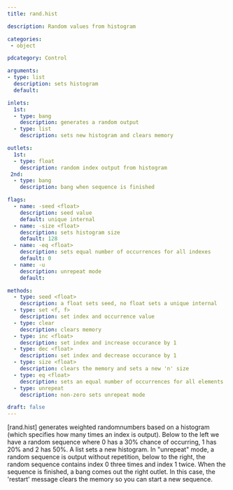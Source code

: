 ```yaml
---
title: rand.hist

description: Random values from histogram

categories:
 - object

pdcategory: Control

arguments:
- type: list
  description: sets histogram
  default: 

inlets:
  1st:
  - type: bang
    description: generates a random output
  - type: list
    description: sets new histogram and clears memory

outlets:
  1st:
  - type: float
    description: random index output from histogram
 2nd:
  - type: bang
    description: bang when sequence is finished

flags:
  - name: -seed <float> 
    description: seed value
    default: unique internal
  - name: -size <float>
    description: sets histogram size
    default: 128
  - name: -eq <float>
    description: sets equal number of occurrences for all indexes
    default: 0
  - name: -u
    description: unrepeat mode
    default:

methods:
  - type: seed <float>
    description: a float sets seed, no float sets a unique internal
  - type: set <f, f> 
    description: set index and occurrence value
  - type: clear
    description: clears memory
  - type: inc <float>
    description: set index and increase occurance by 1
  - type: dec <float>
    description: set index and decrease occurance by 1
  - type: size <float>
    description: clears the memory and sets a new 'n' size
  - type: eq <float>
    description: sets an equal number of occurrences for all elements
  - type: unrepeat
    description: non-zero sets unrepeat mode

draft: false
---
```


[rand.hist] generates weighted randomnumbers based on a histogram (which specifies how many times an index is output). Below to the left we have a random sequence where 0 has a 30% chance of occurring, 1 has 20% and 2 has 50%. A list sets a new histogram. In "unrepeat" mode, a random sequence is output without repetition, below to the right, the random sequence contains index 0 three times and index 1 twice. When the sequence is finished, a bang comes out the right outlet. In this case, the 'restart' message clears the memory so you can start a new sequence.